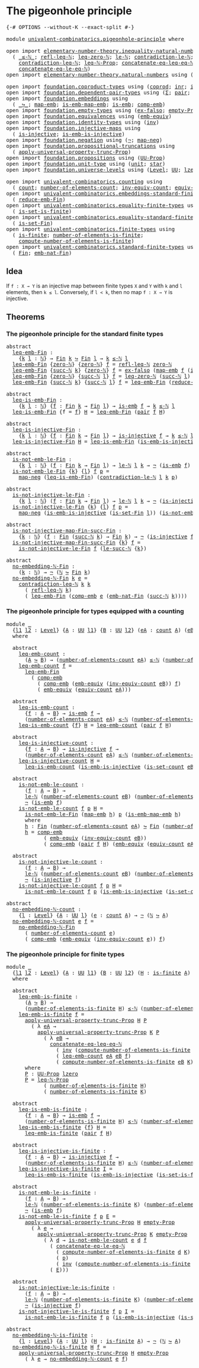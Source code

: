 # The pigeonhole principle

<pre class="Agda"><a id="37" class="Symbol">{-#</a> <a id="41" class="Keyword">OPTIONS</a> <a id="49" class="Pragma">--without-K</a> <a id="61" class="Pragma">--exact-split</a> <a id="75" class="Symbol">#-}</a>

<a id="80" class="Keyword">module</a> <a id="87" href="univalent-combinatorics.pigeonhole-principle.html" class="Module">univalent-combinatorics.pigeonhole-principle</a> <a id="132" class="Keyword">where</a>

<a id="139" class="Keyword">open</a> <a id="144" class="Keyword">import</a> <a id="151" href="elementary-number-theory.inequality-natural-numbers.html" class="Module">elementary-number-theory.inequality-natural-numbers</a> <a id="203" class="Keyword">using</a>
  <a id="211" class="Symbol">(</a> <a id="213" href="elementary-number-theory.inequality-natural-numbers.html#1527" class="Function Operator">_≤-ℕ_</a><a id="218" class="Symbol">;</a> <a id="220" href="elementary-number-theory.inequality-natural-numbers.html#3107" class="Function">refl-leq-ℕ</a><a id="230" class="Symbol">;</a> <a id="232" href="elementary-number-theory.inequality-natural-numbers.html#1747" class="Function">leq-zero-ℕ</a><a id="242" class="Symbol">;</a> <a id="244" href="elementary-number-theory.inequality-natural-numbers.html#9483" class="Function">le-ℕ</a><a id="248" class="Symbol">;</a> <a id="250" href="elementary-number-theory.inequality-natural-numbers.html#11357" class="Function">contradiction-le-ℕ</a><a id="268" class="Symbol">;</a> <a id="270" href="elementary-number-theory.inequality-natural-numbers.html#13230" class="Function">le-succ-ℕ</a><a id="279" class="Symbol">;</a>
    <a id="285" href="elementary-number-theory.inequality-natural-numbers.html#11981" class="Function">contradiction-leq-ℕ</a><a id="304" class="Symbol">;</a> <a id="306" href="elementary-number-theory.inequality-natural-numbers.html#16792" class="Function">leq-ℕ-Prop</a><a id="316" class="Symbol">;</a> <a id="318" href="elementary-number-theory.inequality-natural-numbers.html#2110" class="Function">concatenate-eq-leq-eq-ℕ</a><a id="341" class="Symbol">;</a>
    <a id="347" href="elementary-number-theory.inequality-natural-numbers.html#12911" class="Function">concatenate-eq-le-eq-ℕ</a><a id="369" class="Symbol">)</a>
<a id="371" class="Keyword">open</a> <a id="376" class="Keyword">import</a> <a id="383" href="elementary-number-theory.natural-numbers.html" class="Module">elementary-number-theory.natural-numbers</a> <a id="424" class="Keyword">using</a> <a id="430" class="Symbol">(</a><a id="431" href="elementary-number-theory.natural-numbers.html#1444" class="Datatype">ℕ</a><a id="432" class="Symbol">;</a> <a id="434" href="elementary-number-theory.natural-numbers.html#1465" class="InductiveConstructor">zero-ℕ</a><a id="440" class="Symbol">;</a> <a id="442" href="elementary-number-theory.natural-numbers.html#1478" class="InductiveConstructor">succ-ℕ</a><a id="448" class="Symbol">)</a>

<a id="451" class="Keyword">open</a> <a id="456" class="Keyword">import</a> <a id="463" href="foundation.coproduct-types.html" class="Module">foundation.coproduct-types</a> <a id="490" class="Keyword">using</a> <a id="496" class="Symbol">(</a><a id="497" href="foundation.coproduct-types.html#1168" class="Datatype">coprod</a><a id="503" class="Symbol">;</a> <a id="505" href="foundation.coproduct-types.html#1262" class="InductiveConstructor">inr</a><a id="508" class="Symbol">;</a> <a id="510" href="foundation.coproduct-types.html#1239" class="InductiveConstructor">inl</a><a id="513" class="Symbol">)</a>
<a id="515" class="Keyword">open</a> <a id="520" class="Keyword">import</a> <a id="527" href="foundation.dependent-pair-types.html" class="Module">foundation.dependent-pair-types</a> <a id="559" class="Keyword">using</a> <a id="565" class="Symbol">(</a><a id="566" href="foundation-core.dependent-pair-types.html#502" class="Record">Σ</a><a id="567" class="Symbol">;</a> <a id="569" href="foundation-core.dependent-pair-types.html#575" class="InductiveConstructor">pair</a><a id="573" class="Symbol">;</a> <a id="575" href="foundation-core.dependent-pair-types.html#592" class="Field">pr1</a><a id="578" class="Symbol">;</a> <a id="580" href="foundation-core.dependent-pair-types.html#604" class="Field">pr2</a><a id="583" class="Symbol">)</a>
<a id="585" class="Keyword">open</a> <a id="590" class="Keyword">import</a> <a id="597" href="foundation.embeddings.html" class="Module">foundation.embeddings</a> <a id="619" class="Keyword">using</a>
  <a id="627" class="Symbol">(</a> <a id="629" href="foundation-core.embeddings.html#1062" class="Function Operator">_↪_</a><a id="632" class="Symbol">;</a> <a id="634" href="foundation-core.embeddings.html#1205" class="Function">map-emb</a><a id="641" class="Symbol">;</a> <a id="643" href="foundation-core.embeddings.html#1252" class="Function">is-emb-map-emb</a><a id="657" class="Symbol">;</a> <a id="659" href="foundation-core.embeddings.html#980" class="Function">is-emb</a><a id="665" class="Symbol">;</a> <a id="667" href="foundation.embeddings.html#2740" class="Function">comp-emb</a><a id="675" class="Symbol">)</a>
<a id="677" class="Keyword">open</a> <a id="682" class="Keyword">import</a> <a id="689" href="foundation.empty-types.html" class="Module">foundation.empty-types</a> <a id="712" class="Keyword">using</a> <a id="718" class="Symbol">(</a><a id="719" href="foundation-core.empty-types.html#1150" class="Function">ex-falso</a><a id="727" class="Symbol">;</a> <a id="729" href="foundation-core.empty-types.html#2417" class="Function">empty-Prop</a><a id="739" class="Symbol">)</a>
<a id="741" class="Keyword">open</a> <a id="746" class="Keyword">import</a> <a id="753" href="foundation.equivalences.html" class="Module">foundation.equivalences</a> <a id="777" class="Keyword">using</a> <a id="783" class="Symbol">(</a><a id="784" href="foundation.equivalences.html#2827" class="Function">emb-equiv</a><a id="793" class="Symbol">)</a>
<a id="795" class="Keyword">open</a> <a id="800" class="Keyword">import</a> <a id="807" href="foundation.identity-types.html" class="Module">foundation.identity-types</a> <a id="833" class="Keyword">using</a> <a id="839" class="Symbol">(</a><a id="840" href="foundation-core.identity-types.html#1552" class="Function">inv</a><a id="843" class="Symbol">)</a>
<a id="845" class="Keyword">open</a> <a id="850" class="Keyword">import</a> <a id="857" href="foundation.injective-maps.html" class="Module">foundation.injective-maps</a> <a id="883" class="Keyword">using</a>
  <a id="891" class="Symbol">(</a> <a id="893" href="foundation.injective-maps.html#1295" class="Function">is-injective</a><a id="905" class="Symbol">;</a> <a id="907" href="foundation.injective-maps.html#4595" class="Function">is-emb-is-injective</a><a id="926" class="Symbol">)</a>
<a id="928" class="Keyword">open</a> <a id="933" class="Keyword">import</a> <a id="940" href="foundation.negation.html" class="Module">foundation.negation</a> <a id="960" class="Keyword">using</a> <a id="966" class="Symbol">(</a><a id="967" href="foundation-core.negation.html#452" class="Function">¬</a><a id="968" class="Symbol">;</a> <a id="970" href="foundation-core.negation.html#499" class="Function">map-neg</a><a id="977" class="Symbol">)</a>
<a id="979" class="Keyword">open</a> <a id="984" class="Keyword">import</a> <a id="991" href="foundation.propositional-truncations.html" class="Module">foundation.propositional-truncations</a> <a id="1028" class="Keyword">using</a>
  <a id="1036" class="Symbol">(</a> <a id="1038" href="foundation.propositional-truncations.html#5148" class="Function">apply-universal-property-trunc-Prop</a><a id="1073" class="Symbol">)</a>
<a id="1075" class="Keyword">open</a> <a id="1080" class="Keyword">import</a> <a id="1087" href="foundation.propositions.html" class="Module">foundation.propositions</a> <a id="1111" class="Keyword">using</a> <a id="1117" class="Symbol">(</a><a id="1118" href="foundation-core.propositions.html#1322" class="Function">UU-Prop</a><a id="1125" class="Symbol">)</a>
<a id="1127" class="Keyword">open</a> <a id="1132" class="Keyword">import</a> <a id="1139" href="foundation.unit-type.html" class="Module">foundation.unit-type</a> <a id="1160" class="Keyword">using</a> <a id="1166" class="Symbol">(</a><a id="1167" href="foundation.unit-type.html#975" class="Datatype">unit</a><a id="1171" class="Symbol">;</a> <a id="1173" href="foundation.unit-type.html#999" class="InductiveConstructor">star</a><a id="1177" class="Symbol">)</a>
<a id="1179" class="Keyword">open</a> <a id="1184" class="Keyword">import</a> <a id="1191" href="foundation.universe-levels.html" class="Module">foundation.universe-levels</a> <a id="1218" class="Keyword">using</a> <a id="1224" class="Symbol">(</a><a id="1225" href="Agda.Primitive.html#597" class="Postulate">Level</a><a id="1230" class="Symbol">;</a> <a id="1232" href="foundation-core.universe-levels.html#222" class="Primitive">UU</a><a id="1234" class="Symbol">;</a> <a id="1236" href="Agda.Primitive.html#764" class="Primitive">lzero</a><a id="1241" class="Symbol">)</a>

<a id="1244" class="Keyword">open</a> <a id="1249" class="Keyword">import</a> <a id="1256" href="univalent-combinatorics.counting.html" class="Module">univalent-combinatorics.counting</a> <a id="1289" class="Keyword">using</a>
  <a id="1297" class="Symbol">(</a> <a id="1299" href="univalent-combinatorics.counting.html#1746" class="Function">count</a><a id="1304" class="Symbol">;</a> <a id="1306" href="univalent-combinatorics.counting.html#1874" class="Function">number-of-elements-count</a><a id="1330" class="Symbol">;</a> <a id="1332" href="univalent-combinatorics.counting.html#2225" class="Function">inv-equiv-count</a><a id="1347" class="Symbol">;</a> <a id="1349" href="univalent-combinatorics.counting.html#1943" class="Function">equiv-count</a><a id="1360" class="Symbol">;</a> <a id="1362" href="univalent-combinatorics.counting.html#2323" class="Function">is-set-count</a><a id="1374" class="Symbol">)</a>
<a id="1376" class="Keyword">open</a> <a id="1381" class="Keyword">import</a> <a id="1388" href="univalent-combinatorics.embeddings-standard-finite-types.html" class="Module">univalent-combinatorics.embeddings-standard-finite-types</a> <a id="1445" class="Keyword">using</a>
  <a id="1453" class="Symbol">(</a> <a id="1455" href="univalent-combinatorics.embeddings-standard-finite-types.html#4638" class="Function">reduce-emb-Fin</a><a id="1469" class="Symbol">)</a>
<a id="1471" class="Keyword">open</a> <a id="1476" class="Keyword">import</a> <a id="1483" href="univalent-combinatorics.equality-finite-types.html" class="Module">univalent-combinatorics.equality-finite-types</a> <a id="1529" class="Keyword">using</a>
  <a id="1537" class="Symbol">(</a> <a id="1539" href="univalent-combinatorics.equality-finite-types.html#1601" class="Function">is-set-is-finite</a><a id="1555" class="Symbol">)</a>
<a id="1557" class="Keyword">open</a> <a id="1562" class="Keyword">import</a> <a id="1569" href="univalent-combinatorics.equality-standard-finite-types.html" class="Module">univalent-combinatorics.equality-standard-finite-types</a> <a id="1624" class="Keyword">using</a>
  <a id="1632" class="Symbol">(</a> <a id="1634" href="univalent-combinatorics.equality-standard-finite-types.html#3523" class="Function">is-set-Fin</a><a id="1644" class="Symbol">)</a>
<a id="1646" class="Keyword">open</a> <a id="1651" class="Keyword">import</a> <a id="1658" href="univalent-combinatorics.finite-types.html" class="Module">univalent-combinatorics.finite-types</a> <a id="1695" class="Keyword">using</a>
  <a id="1703" class="Symbol">(</a> <a id="1705" href="univalent-combinatorics.finite-types.html#3732" class="Function">is-finite</a><a id="1714" class="Symbol">;</a> <a id="1716" href="univalent-combinatorics.finite-types.html#12196" class="Function">number-of-elements-is-finite</a><a id="1744" class="Symbol">;</a>
    <a id="1750" href="univalent-combinatorics.finite-types.html#12596" class="Function">compute-number-of-elements-is-finite</a><a id="1786" class="Symbol">)</a>
<a id="1788" class="Keyword">open</a> <a id="1793" class="Keyword">import</a> <a id="1800" href="univalent-combinatorics.standard-finite-types.html" class="Module">univalent-combinatorics.standard-finite-types</a> <a id="1846" class="Keyword">using</a>
  <a id="1854" class="Symbol">(</a> <a id="1856" href="univalent-combinatorics.standard-finite-types.html#1975" class="Function">Fin</a><a id="1859" class="Symbol">;</a> <a id="1861" href="univalent-combinatorics.standard-finite-types.html#6743" class="Function">emb-nat-Fin</a><a id="1872" class="Symbol">)</a>
</pre>
## Idea

If `f : X → Y` is an injective map between finite types `X` and `Y` with `k` and `l` elements, then `k ≤ l`. Conversely, if `l < k`, then no map `f : X → Y` is injective.

## Theorems

### The pigeonhole principle for the standard finite types

<pre class="Agda"><a id="2141" class="Keyword">abstract</a>
  <a id="leq-emb-Fin"></a><a id="2152" href="univalent-combinatorics.pigeonhole-principle.html#2152" class="Function">leq-emb-Fin</a> <a id="2164" class="Symbol">:</a>
    <a id="2170" class="Symbol">{</a><a id="2171" href="univalent-combinatorics.pigeonhole-principle.html#2171" class="Bound">k</a> <a id="2173" href="univalent-combinatorics.pigeonhole-principle.html#2173" class="Bound">l</a> <a id="2175" class="Symbol">:</a> <a id="2177" href="elementary-number-theory.natural-numbers.html#1444" class="Datatype">ℕ</a><a id="2178" class="Symbol">}</a> <a id="2180" class="Symbol">→</a> <a id="2182" href="univalent-combinatorics.standard-finite-types.html#1975" class="Function">Fin</a> <a id="2186" href="univalent-combinatorics.pigeonhole-principle.html#2171" class="Bound">k</a> <a id="2188" href="foundation-core.embeddings.html#1062" class="Function Operator">↪</a> <a id="2190" href="univalent-combinatorics.standard-finite-types.html#1975" class="Function">Fin</a> <a id="2194" href="univalent-combinatorics.pigeonhole-principle.html#2173" class="Bound">l</a> <a id="2196" class="Symbol">→</a> <a id="2198" href="univalent-combinatorics.pigeonhole-principle.html#2171" class="Bound">k</a> <a id="2200" href="elementary-number-theory.inequality-natural-numbers.html#1527" class="Function Operator">≤-ℕ</a> <a id="2204" href="univalent-combinatorics.pigeonhole-principle.html#2173" class="Bound">l</a>
  <a id="2208" href="univalent-combinatorics.pigeonhole-principle.html#2152" class="Function">leq-emb-Fin</a> <a id="2220" class="Symbol">{</a><a id="2221" href="elementary-number-theory.natural-numbers.html#1465" class="InductiveConstructor">zero-ℕ</a><a id="2227" class="Symbol">}</a> <a id="2229" class="Symbol">{</a><a id="2230" href="elementary-number-theory.natural-numbers.html#1465" class="InductiveConstructor">zero-ℕ</a><a id="2236" class="Symbol">}</a> <a id="2238" href="univalent-combinatorics.pigeonhole-principle.html#2238" class="Bound">f</a> <a id="2240" class="Symbol">=</a> <a id="2242" href="elementary-number-theory.inequality-natural-numbers.html#3107" class="Function">refl-leq-ℕ</a> <a id="2253" href="elementary-number-theory.natural-numbers.html#1465" class="InductiveConstructor">zero-ℕ</a>
  <a id="2262" href="univalent-combinatorics.pigeonhole-principle.html#2152" class="Function">leq-emb-Fin</a> <a id="2274" class="Symbol">{</a><a id="2275" href="elementary-number-theory.natural-numbers.html#1478" class="InductiveConstructor">succ-ℕ</a> <a id="2282" href="univalent-combinatorics.pigeonhole-principle.html#2282" class="Bound">k</a><a id="2283" class="Symbol">}</a> <a id="2285" class="Symbol">{</a><a id="2286" href="elementary-number-theory.natural-numbers.html#1465" class="InductiveConstructor">zero-ℕ</a><a id="2292" class="Symbol">}</a> <a id="2294" href="univalent-combinatorics.pigeonhole-principle.html#2294" class="Bound">f</a> <a id="2296" class="Symbol">=</a> <a id="2298" href="foundation-core.empty-types.html#1150" class="Function">ex-falso</a> <a id="2307" class="Symbol">(</a><a id="2308" href="foundation-core.embeddings.html#1205" class="Function">map-emb</a> <a id="2316" href="univalent-combinatorics.pigeonhole-principle.html#2294" class="Bound">f</a> <a id="2318" class="Symbol">(</a><a id="2319" href="foundation.coproduct-types.html#1262" class="InductiveConstructor">inr</a> <a id="2323" href="foundation.unit-type.html#999" class="InductiveConstructor">star</a><a id="2327" class="Symbol">))</a>
  <a id="2332" href="univalent-combinatorics.pigeonhole-principle.html#2152" class="Function">leq-emb-Fin</a> <a id="2344" class="Symbol">{</a><a id="2345" href="elementary-number-theory.natural-numbers.html#1465" class="InductiveConstructor">zero-ℕ</a><a id="2351" class="Symbol">}</a> <a id="2353" class="Symbol">{</a><a id="2354" href="elementary-number-theory.natural-numbers.html#1478" class="InductiveConstructor">succ-ℕ</a> <a id="2361" href="univalent-combinatorics.pigeonhole-principle.html#2361" class="Bound">l</a><a id="2362" class="Symbol">}</a> <a id="2364" href="univalent-combinatorics.pigeonhole-principle.html#2364" class="Bound">f</a> <a id="2366" class="Symbol">=</a> <a id="2368" href="elementary-number-theory.inequality-natural-numbers.html#1747" class="Function">leq-zero-ℕ</a> <a id="2379" class="Symbol">(</a><a id="2380" href="elementary-number-theory.natural-numbers.html#1478" class="InductiveConstructor">succ-ℕ</a> <a id="2387" href="univalent-combinatorics.pigeonhole-principle.html#2361" class="Bound">l</a><a id="2388" class="Symbol">)</a>
  <a id="2392" href="univalent-combinatorics.pigeonhole-principle.html#2152" class="Function">leq-emb-Fin</a> <a id="2404" class="Symbol">{</a><a id="2405" href="elementary-number-theory.natural-numbers.html#1478" class="InductiveConstructor">succ-ℕ</a> <a id="2412" href="univalent-combinatorics.pigeonhole-principle.html#2412" class="Bound">k</a><a id="2413" class="Symbol">}</a> <a id="2415" class="Symbol">{</a><a id="2416" href="elementary-number-theory.natural-numbers.html#1478" class="InductiveConstructor">succ-ℕ</a> <a id="2423" href="univalent-combinatorics.pigeonhole-principle.html#2423" class="Bound">l</a><a id="2424" class="Symbol">}</a> <a id="2426" href="univalent-combinatorics.pigeonhole-principle.html#2426" class="Bound">f</a> <a id="2428" class="Symbol">=</a> <a id="2430" href="univalent-combinatorics.pigeonhole-principle.html#2152" class="Function">leq-emb-Fin</a> <a id="2442" class="Symbol">(</a><a id="2443" href="univalent-combinatorics.embeddings-standard-finite-types.html#4638" class="Function">reduce-emb-Fin</a> <a id="2458" href="univalent-combinatorics.pigeonhole-principle.html#2412" class="Bound">k</a> <a id="2460" href="univalent-combinatorics.pigeonhole-principle.html#2423" class="Bound">l</a> <a id="2462" href="univalent-combinatorics.pigeonhole-principle.html#2426" class="Bound">f</a><a id="2463" class="Symbol">)</a>

<a id="2466" class="Keyword">abstract</a>
  <a id="leq-is-emb-Fin"></a><a id="2477" href="univalent-combinatorics.pigeonhole-principle.html#2477" class="Function">leq-is-emb-Fin</a> <a id="2492" class="Symbol">:</a>
    <a id="2498" class="Symbol">{</a><a id="2499" href="univalent-combinatorics.pigeonhole-principle.html#2499" class="Bound">k</a> <a id="2501" href="univalent-combinatorics.pigeonhole-principle.html#2501" class="Bound">l</a> <a id="2503" class="Symbol">:</a> <a id="2505" href="elementary-number-theory.natural-numbers.html#1444" class="Datatype">ℕ</a><a id="2506" class="Symbol">}</a> <a id="2508" class="Symbol">{</a><a id="2509" href="univalent-combinatorics.pigeonhole-principle.html#2509" class="Bound">f</a> <a id="2511" class="Symbol">:</a> <a id="2513" href="univalent-combinatorics.standard-finite-types.html#1975" class="Function">Fin</a> <a id="2517" href="univalent-combinatorics.pigeonhole-principle.html#2499" class="Bound">k</a> <a id="2519" class="Symbol">→</a> <a id="2521" href="univalent-combinatorics.standard-finite-types.html#1975" class="Function">Fin</a> <a id="2525" href="univalent-combinatorics.pigeonhole-principle.html#2501" class="Bound">l</a><a id="2526" class="Symbol">}</a> <a id="2528" class="Symbol">→</a> <a id="2530" href="foundation-core.embeddings.html#980" class="Function">is-emb</a> <a id="2537" href="univalent-combinatorics.pigeonhole-principle.html#2509" class="Bound">f</a> <a id="2539" class="Symbol">→</a> <a id="2541" href="univalent-combinatorics.pigeonhole-principle.html#2499" class="Bound">k</a> <a id="2543" href="elementary-number-theory.inequality-natural-numbers.html#1527" class="Function Operator">≤-ℕ</a> <a id="2547" href="univalent-combinatorics.pigeonhole-principle.html#2501" class="Bound">l</a>
  <a id="2551" href="univalent-combinatorics.pigeonhole-principle.html#2477" class="Function">leq-is-emb-Fin</a> <a id="2566" class="Symbol">{</a><a id="2567" class="Argument">f</a> <a id="2569" class="Symbol">=</a> <a id="2571" href="univalent-combinatorics.pigeonhole-principle.html#2571" class="Bound">f</a><a id="2572" class="Symbol">}</a> <a id="2574" href="univalent-combinatorics.pigeonhole-principle.html#2574" class="Bound">H</a> <a id="2576" class="Symbol">=</a> <a id="2578" href="univalent-combinatorics.pigeonhole-principle.html#2152" class="Function">leq-emb-Fin</a> <a id="2590" class="Symbol">(</a><a id="2591" href="foundation-core.dependent-pair-types.html#575" class="InductiveConstructor">pair</a> <a id="2596" href="univalent-combinatorics.pigeonhole-principle.html#2571" class="Bound">f</a> <a id="2598" href="univalent-combinatorics.pigeonhole-principle.html#2574" class="Bound">H</a><a id="2599" class="Symbol">)</a>

<a id="2602" class="Keyword">abstract</a>
  <a id="leq-is-injective-Fin"></a><a id="2613" href="univalent-combinatorics.pigeonhole-principle.html#2613" class="Function">leq-is-injective-Fin</a> <a id="2634" class="Symbol">:</a>
    <a id="2640" class="Symbol">{</a><a id="2641" href="univalent-combinatorics.pigeonhole-principle.html#2641" class="Bound">k</a> <a id="2643" href="univalent-combinatorics.pigeonhole-principle.html#2643" class="Bound">l</a> <a id="2645" class="Symbol">:</a> <a id="2647" href="elementary-number-theory.natural-numbers.html#1444" class="Datatype">ℕ</a><a id="2648" class="Symbol">}</a> <a id="2650" class="Symbol">{</a><a id="2651" href="univalent-combinatorics.pigeonhole-principle.html#2651" class="Bound">f</a> <a id="2653" class="Symbol">:</a> <a id="2655" href="univalent-combinatorics.standard-finite-types.html#1975" class="Function">Fin</a> <a id="2659" href="univalent-combinatorics.pigeonhole-principle.html#2641" class="Bound">k</a> <a id="2661" class="Symbol">→</a> <a id="2663" href="univalent-combinatorics.standard-finite-types.html#1975" class="Function">Fin</a> <a id="2667" href="univalent-combinatorics.pigeonhole-principle.html#2643" class="Bound">l</a><a id="2668" class="Symbol">}</a> <a id="2670" class="Symbol">→</a> <a id="2672" href="foundation.injective-maps.html#1295" class="Function">is-injective</a> <a id="2685" href="univalent-combinatorics.pigeonhole-principle.html#2651" class="Bound">f</a> <a id="2687" class="Symbol">→</a> <a id="2689" href="univalent-combinatorics.pigeonhole-principle.html#2641" class="Bound">k</a> <a id="2691" href="elementary-number-theory.inequality-natural-numbers.html#1527" class="Function Operator">≤-ℕ</a> <a id="2695" href="univalent-combinatorics.pigeonhole-principle.html#2643" class="Bound">l</a>
  <a id="2699" href="univalent-combinatorics.pigeonhole-principle.html#2613" class="Function">leq-is-injective-Fin</a> <a id="2720" href="univalent-combinatorics.pigeonhole-principle.html#2720" class="Bound">H</a> <a id="2722" class="Symbol">=</a> <a id="2724" href="univalent-combinatorics.pigeonhole-principle.html#2477" class="Function">leq-is-emb-Fin</a> <a id="2739" class="Symbol">(</a><a id="2740" href="foundation.injective-maps.html#4595" class="Function">is-emb-is-injective</a> <a id="2760" class="Symbol">(</a><a id="2761" href="univalent-combinatorics.equality-standard-finite-types.html#3523" class="Function">is-set-Fin</a> <a id="2772" class="Symbol">_)</a> <a id="2775" href="univalent-combinatorics.pigeonhole-principle.html#2720" class="Bound">H</a><a id="2776" class="Symbol">)</a>

<a id="2779" class="Keyword">abstract</a>
  <a id="is-not-emb-le-Fin"></a><a id="2790" href="univalent-combinatorics.pigeonhole-principle.html#2790" class="Function">is-not-emb-le-Fin</a> <a id="2808" class="Symbol">:</a>
    <a id="2814" class="Symbol">{</a><a id="2815" href="univalent-combinatorics.pigeonhole-principle.html#2815" class="Bound">k</a> <a id="2817" href="univalent-combinatorics.pigeonhole-principle.html#2817" class="Bound">l</a> <a id="2819" class="Symbol">:</a> <a id="2821" href="elementary-number-theory.natural-numbers.html#1444" class="Datatype">ℕ</a><a id="2822" class="Symbol">}</a> <a id="2824" class="Symbol">(</a><a id="2825" href="univalent-combinatorics.pigeonhole-principle.html#2825" class="Bound">f</a> <a id="2827" class="Symbol">:</a> <a id="2829" href="univalent-combinatorics.standard-finite-types.html#1975" class="Function">Fin</a> <a id="2833" href="univalent-combinatorics.pigeonhole-principle.html#2815" class="Bound">k</a> <a id="2835" class="Symbol">→</a> <a id="2837" href="univalent-combinatorics.standard-finite-types.html#1975" class="Function">Fin</a> <a id="2841" href="univalent-combinatorics.pigeonhole-principle.html#2817" class="Bound">l</a><a id="2842" class="Symbol">)</a> <a id="2844" class="Symbol">→</a> <a id="2846" href="elementary-number-theory.inequality-natural-numbers.html#9483" class="Function">le-ℕ</a> <a id="2851" href="univalent-combinatorics.pigeonhole-principle.html#2817" class="Bound">l</a> <a id="2853" href="univalent-combinatorics.pigeonhole-principle.html#2815" class="Bound">k</a> <a id="2855" class="Symbol">→</a> <a id="2857" href="foundation-core.negation.html#452" class="Function">¬</a> <a id="2859" class="Symbol">(</a><a id="2860" href="foundation-core.embeddings.html#980" class="Function">is-emb</a> <a id="2867" href="univalent-combinatorics.pigeonhole-principle.html#2825" class="Bound">f</a><a id="2868" class="Symbol">)</a>
  <a id="2872" href="univalent-combinatorics.pigeonhole-principle.html#2790" class="Function">is-not-emb-le-Fin</a> <a id="2890" class="Symbol">{</a><a id="2891" href="univalent-combinatorics.pigeonhole-principle.html#2891" class="Bound">k</a><a id="2892" class="Symbol">}</a> <a id="2894" class="Symbol">{</a><a id="2895" href="univalent-combinatorics.pigeonhole-principle.html#2895" class="Bound">l</a><a id="2896" class="Symbol">}</a> <a id="2898" href="univalent-combinatorics.pigeonhole-principle.html#2898" class="Bound">f</a> <a id="2900" href="univalent-combinatorics.pigeonhole-principle.html#2900" class="Bound">p</a> <a id="2902" class="Symbol">=</a>
    <a id="2908" href="foundation-core.negation.html#499" class="Function">map-neg</a> <a id="2916" class="Symbol">(</a><a id="2917" href="univalent-combinatorics.pigeonhole-principle.html#2477" class="Function">leq-is-emb-Fin</a><a id="2931" class="Symbol">)</a> <a id="2933" class="Symbol">(</a><a id="2934" href="elementary-number-theory.inequality-natural-numbers.html#11357" class="Function">contradiction-le-ℕ</a> <a id="2953" href="univalent-combinatorics.pigeonhole-principle.html#2895" class="Bound">l</a> <a id="2955" href="univalent-combinatorics.pigeonhole-principle.html#2891" class="Bound">k</a> <a id="2957" href="univalent-combinatorics.pigeonhole-principle.html#2900" class="Bound">p</a><a id="2958" class="Symbol">)</a>

<a id="2961" class="Keyword">abstract</a>
  <a id="is-not-injective-le-Fin"></a><a id="2972" href="univalent-combinatorics.pigeonhole-principle.html#2972" class="Function">is-not-injective-le-Fin</a> <a id="2996" class="Symbol">:</a>
    <a id="3002" class="Symbol">{</a><a id="3003" href="univalent-combinatorics.pigeonhole-principle.html#3003" class="Bound">k</a> <a id="3005" href="univalent-combinatorics.pigeonhole-principle.html#3005" class="Bound">l</a> <a id="3007" class="Symbol">:</a> <a id="3009" href="elementary-number-theory.natural-numbers.html#1444" class="Datatype">ℕ</a><a id="3010" class="Symbol">}</a> <a id="3012" class="Symbol">(</a><a id="3013" href="univalent-combinatorics.pigeonhole-principle.html#3013" class="Bound">f</a> <a id="3015" class="Symbol">:</a> <a id="3017" href="univalent-combinatorics.standard-finite-types.html#1975" class="Function">Fin</a> <a id="3021" href="univalent-combinatorics.pigeonhole-principle.html#3003" class="Bound">k</a> <a id="3023" class="Symbol">→</a> <a id="3025" href="univalent-combinatorics.standard-finite-types.html#1975" class="Function">Fin</a> <a id="3029" href="univalent-combinatorics.pigeonhole-principle.html#3005" class="Bound">l</a><a id="3030" class="Symbol">)</a> <a id="3032" class="Symbol">→</a> <a id="3034" href="elementary-number-theory.inequality-natural-numbers.html#9483" class="Function">le-ℕ</a> <a id="3039" href="univalent-combinatorics.pigeonhole-principle.html#3005" class="Bound">l</a> <a id="3041" href="univalent-combinatorics.pigeonhole-principle.html#3003" class="Bound">k</a> <a id="3043" class="Symbol">→</a> <a id="3045" href="foundation-core.negation.html#452" class="Function">¬</a> <a id="3047" class="Symbol">(</a><a id="3048" href="foundation.injective-maps.html#1295" class="Function">is-injective</a> <a id="3061" href="univalent-combinatorics.pigeonhole-principle.html#3013" class="Bound">f</a><a id="3062" class="Symbol">)</a>
  <a id="3066" href="univalent-combinatorics.pigeonhole-principle.html#2972" class="Function">is-not-injective-le-Fin</a> <a id="3090" class="Symbol">{</a><a id="3091" href="univalent-combinatorics.pigeonhole-principle.html#3091" class="Bound">k</a><a id="3092" class="Symbol">}</a> <a id="3094" class="Symbol">{</a><a id="3095" href="univalent-combinatorics.pigeonhole-principle.html#3095" class="Bound">l</a><a id="3096" class="Symbol">}</a> <a id="3098" href="univalent-combinatorics.pigeonhole-principle.html#3098" class="Bound">f</a> <a id="3100" href="univalent-combinatorics.pigeonhole-principle.html#3100" class="Bound">p</a> <a id="3102" class="Symbol">=</a>
    <a id="3108" href="foundation-core.negation.html#499" class="Function">map-neg</a> <a id="3116" class="Symbol">(</a><a id="3117" href="foundation.injective-maps.html#4595" class="Function">is-emb-is-injective</a> <a id="3137" class="Symbol">(</a><a id="3138" href="univalent-combinatorics.equality-standard-finite-types.html#3523" class="Function">is-set-Fin</a> <a id="3149" href="univalent-combinatorics.pigeonhole-principle.html#3095" class="Bound">l</a><a id="3150" class="Symbol">))</a> <a id="3153" class="Symbol">(</a><a id="3154" href="univalent-combinatorics.pigeonhole-principle.html#2790" class="Function">is-not-emb-le-Fin</a> <a id="3172" href="univalent-combinatorics.pigeonhole-principle.html#3098" class="Bound">f</a> <a id="3174" href="univalent-combinatorics.pigeonhole-principle.html#3100" class="Bound">p</a><a id="3175" class="Symbol">)</a>

<a id="3178" class="Keyword">abstract</a>
  <a id="is-not-injective-map-Fin-succ-Fin"></a><a id="3189" href="univalent-combinatorics.pigeonhole-principle.html#3189" class="Function">is-not-injective-map-Fin-succ-Fin</a> <a id="3223" class="Symbol">:</a>
    <a id="3229" class="Symbol">{</a><a id="3230" href="univalent-combinatorics.pigeonhole-principle.html#3230" class="Bound">k</a> <a id="3232" class="Symbol">:</a> <a id="3234" href="elementary-number-theory.natural-numbers.html#1444" class="Datatype">ℕ</a><a id="3235" class="Symbol">}</a> <a id="3237" class="Symbol">(</a><a id="3238" href="univalent-combinatorics.pigeonhole-principle.html#3238" class="Bound">f</a> <a id="3240" class="Symbol">:</a> <a id="3242" href="univalent-combinatorics.standard-finite-types.html#1975" class="Function">Fin</a> <a id="3246" class="Symbol">(</a><a id="3247" href="elementary-number-theory.natural-numbers.html#1478" class="InductiveConstructor">succ-ℕ</a> <a id="3254" href="univalent-combinatorics.pigeonhole-principle.html#3230" class="Bound">k</a><a id="3255" class="Symbol">)</a> <a id="3257" class="Symbol">→</a> <a id="3259" href="univalent-combinatorics.standard-finite-types.html#1975" class="Function">Fin</a> <a id="3263" href="univalent-combinatorics.pigeonhole-principle.html#3230" class="Bound">k</a><a id="3264" class="Symbol">)</a> <a id="3266" class="Symbol">→</a> <a id="3268" href="foundation-core.negation.html#452" class="Function">¬</a> <a id="3270" class="Symbol">(</a><a id="3271" href="foundation.injective-maps.html#1295" class="Function">is-injective</a> <a id="3284" href="univalent-combinatorics.pigeonhole-principle.html#3238" class="Bound">f</a><a id="3285" class="Symbol">)</a>
  <a id="3289" href="univalent-combinatorics.pigeonhole-principle.html#3189" class="Function">is-not-injective-map-Fin-succ-Fin</a> <a id="3323" class="Symbol">{</a><a id="3324" href="univalent-combinatorics.pigeonhole-principle.html#3324" class="Bound">k</a><a id="3325" class="Symbol">}</a> <a id="3327" href="univalent-combinatorics.pigeonhole-principle.html#3327" class="Bound">f</a> <a id="3329" class="Symbol">=</a>
    <a id="3335" href="univalent-combinatorics.pigeonhole-principle.html#2972" class="Function">is-not-injective-le-Fin</a> <a id="3359" href="univalent-combinatorics.pigeonhole-principle.html#3327" class="Bound">f</a> <a id="3361" class="Symbol">(</a><a id="3362" href="elementary-number-theory.inequality-natural-numbers.html#13230" class="Function">le-succ-ℕ</a> <a id="3372" class="Symbol">{</a><a id="3373" href="univalent-combinatorics.pigeonhole-principle.html#3324" class="Bound">k</a><a id="3374" class="Symbol">})</a>

<a id="3378" class="Keyword">abstract</a>
  <a id="no-embedding-ℕ-Fin"></a><a id="3389" href="univalent-combinatorics.pigeonhole-principle.html#3389" class="Function">no-embedding-ℕ-Fin</a> <a id="3408" class="Symbol">:</a>
    <a id="3414" class="Symbol">(</a><a id="3415" href="univalent-combinatorics.pigeonhole-principle.html#3415" class="Bound">k</a> <a id="3417" class="Symbol">:</a> <a id="3419" href="elementary-number-theory.natural-numbers.html#1444" class="Datatype">ℕ</a><a id="3420" class="Symbol">)</a> <a id="3422" class="Symbol">→</a> <a id="3424" href="foundation-core.negation.html#452" class="Function">¬</a> <a id="3426" class="Symbol">(</a><a id="3427" href="elementary-number-theory.natural-numbers.html#1444" class="Datatype">ℕ</a> <a id="3429" href="foundation-core.embeddings.html#1062" class="Function Operator">↪</a> <a id="3431" href="univalent-combinatorics.standard-finite-types.html#1975" class="Function">Fin</a> <a id="3435" href="univalent-combinatorics.pigeonhole-principle.html#3415" class="Bound">k</a><a id="3436" class="Symbol">)</a>
  <a id="3440" href="univalent-combinatorics.pigeonhole-principle.html#3389" class="Function">no-embedding-ℕ-Fin</a> <a id="3459" href="univalent-combinatorics.pigeonhole-principle.html#3459" class="Bound">k</a> <a id="3461" href="univalent-combinatorics.pigeonhole-principle.html#3461" class="Bound">e</a> <a id="3463" class="Symbol">=</a>
    <a id="3469" href="elementary-number-theory.inequality-natural-numbers.html#11981" class="Function">contradiction-leq-ℕ</a> <a id="3489" href="univalent-combinatorics.pigeonhole-principle.html#3459" class="Bound">k</a> <a id="3491" href="univalent-combinatorics.pigeonhole-principle.html#3459" class="Bound">k</a>
      <a id="3499" class="Symbol">(</a> <a id="3501" href="elementary-number-theory.inequality-natural-numbers.html#3107" class="Function">refl-leq-ℕ</a> <a id="3512" href="univalent-combinatorics.pigeonhole-principle.html#3459" class="Bound">k</a><a id="3513" class="Symbol">)</a>
      <a id="3521" class="Symbol">(</a> <a id="3523" href="univalent-combinatorics.pigeonhole-principle.html#2152" class="Function">leq-emb-Fin</a> <a id="3535" class="Symbol">(</a><a id="3536" href="foundation.embeddings.html#2740" class="Function">comp-emb</a> <a id="3545" href="univalent-combinatorics.pigeonhole-principle.html#3461" class="Bound">e</a> <a id="3547" class="Symbol">(</a><a id="3548" href="univalent-combinatorics.standard-finite-types.html#6743" class="Function">emb-nat-Fin</a> <a id="3560" class="Symbol">(</a><a id="3561" href="elementary-number-theory.natural-numbers.html#1478" class="InductiveConstructor">succ-ℕ</a> <a id="3568" href="univalent-combinatorics.pigeonhole-principle.html#3459" class="Bound">k</a><a id="3569" class="Symbol">))))</a>
</pre>
### The pigeonhole principle for types equipped with a counting

<pre class="Agda"><a id="3652" class="Keyword">module</a> <a id="3659" href="univalent-combinatorics.pigeonhole-principle.html#3659" class="Module">_</a>
  <a id="3663" class="Symbol">{</a><a id="3664" href="univalent-combinatorics.pigeonhole-principle.html#3664" class="Bound">l1</a> <a id="3667" href="univalent-combinatorics.pigeonhole-principle.html#3667" class="Bound">l2</a> <a id="3670" class="Symbol">:</a> <a id="3672" href="Agda.Primitive.html#597" class="Postulate">Level</a><a id="3677" class="Symbol">}</a> <a id="3679" class="Symbol">{</a><a id="3680" href="univalent-combinatorics.pigeonhole-principle.html#3680" class="Bound">A</a> <a id="3682" class="Symbol">:</a> <a id="3684" href="foundation-core.universe-levels.html#222" class="Primitive">UU</a> <a id="3687" href="univalent-combinatorics.pigeonhole-principle.html#3664" class="Bound">l1</a><a id="3689" class="Symbol">}</a> <a id="3691" class="Symbol">{</a><a id="3692" href="univalent-combinatorics.pigeonhole-principle.html#3692" class="Bound">B</a> <a id="3694" class="Symbol">:</a> <a id="3696" href="foundation-core.universe-levels.html#222" class="Primitive">UU</a> <a id="3699" href="univalent-combinatorics.pigeonhole-principle.html#3667" class="Bound">l2</a><a id="3701" class="Symbol">}</a> <a id="3703" class="Symbol">(</a><a id="3704" href="univalent-combinatorics.pigeonhole-principle.html#3704" class="Bound">eA</a> <a id="3707" class="Symbol">:</a> <a id="3709" href="univalent-combinatorics.counting.html#1746" class="Function">count</a> <a id="3715" href="univalent-combinatorics.pigeonhole-principle.html#3680" class="Bound">A</a><a id="3716" class="Symbol">)</a> <a id="3718" class="Symbol">(</a><a id="3719" href="univalent-combinatorics.pigeonhole-principle.html#3719" class="Bound">eB</a> <a id="3722" class="Symbol">:</a> <a id="3724" href="univalent-combinatorics.counting.html#1746" class="Function">count</a> <a id="3730" href="univalent-combinatorics.pigeonhole-principle.html#3692" class="Bound">B</a><a id="3731" class="Symbol">)</a>
  <a id="3735" class="Keyword">where</a>

  <a id="3744" class="Keyword">abstract</a>
    <a id="3757" href="univalent-combinatorics.pigeonhole-principle.html#3757" class="Function">leq-emb-count</a> <a id="3771" class="Symbol">:</a>
      <a id="3779" class="Symbol">(</a><a id="3780" href="univalent-combinatorics.pigeonhole-principle.html#3680" class="Bound">A</a> <a id="3782" href="foundation-core.embeddings.html#1062" class="Function Operator">↪</a> <a id="3784" href="univalent-combinatorics.pigeonhole-principle.html#3692" class="Bound">B</a><a id="3785" class="Symbol">)</a> <a id="3787" class="Symbol">→</a> <a id="3789" class="Symbol">(</a><a id="3790" href="univalent-combinatorics.counting.html#1874" class="Function">number-of-elements-count</a> <a id="3815" href="univalent-combinatorics.pigeonhole-principle.html#3704" class="Bound">eA</a><a id="3817" class="Symbol">)</a> <a id="3819" href="elementary-number-theory.inequality-natural-numbers.html#1527" class="Function Operator">≤-ℕ</a> <a id="3823" class="Symbol">(</a><a id="3824" href="univalent-combinatorics.counting.html#1874" class="Function">number-of-elements-count</a> <a id="3849" href="univalent-combinatorics.pigeonhole-principle.html#3719" class="Bound">eB</a><a id="3851" class="Symbol">)</a>
    <a id="3857" href="univalent-combinatorics.pigeonhole-principle.html#3757" class="Function">leq-emb-count</a> <a id="3871" href="univalent-combinatorics.pigeonhole-principle.html#3871" class="Bound">f</a> <a id="3873" class="Symbol">=</a>
      <a id="3881" href="univalent-combinatorics.pigeonhole-principle.html#2152" class="Function">leq-emb-Fin</a>
        <a id="3901" class="Symbol">(</a> <a id="3903" href="foundation.embeddings.html#2740" class="Function">comp-emb</a>
          <a id="3922" class="Symbol">(</a> <a id="3924" href="foundation.embeddings.html#2740" class="Function">comp-emb</a> <a id="3933" class="Symbol">(</a><a id="3934" href="foundation.equivalences.html#2827" class="Function">emb-equiv</a> <a id="3944" class="Symbol">(</a><a id="3945" href="univalent-combinatorics.counting.html#2225" class="Function">inv-equiv-count</a> <a id="3961" href="univalent-combinatorics.pigeonhole-principle.html#3719" class="Bound">eB</a><a id="3963" class="Symbol">))</a> <a id="3966" href="univalent-combinatorics.pigeonhole-principle.html#3871" class="Bound">f</a><a id="3967" class="Symbol">)</a>
          <a id="3979" class="Symbol">(</a> <a id="3981" href="foundation.equivalences.html#2827" class="Function">emb-equiv</a> <a id="3991" class="Symbol">(</a><a id="3992" href="univalent-combinatorics.counting.html#1943" class="Function">equiv-count</a> <a id="4004" href="univalent-combinatorics.pigeonhole-principle.html#3704" class="Bound">eA</a><a id="4006" class="Symbol">)))</a>

  <a id="4013" class="Keyword">abstract</a>
    <a id="4026" href="univalent-combinatorics.pigeonhole-principle.html#4026" class="Function">leq-is-emb-count</a> <a id="4043" class="Symbol">:</a>
      <a id="4051" class="Symbol">{</a><a id="4052" href="univalent-combinatorics.pigeonhole-principle.html#4052" class="Bound">f</a> <a id="4054" class="Symbol">:</a> <a id="4056" href="univalent-combinatorics.pigeonhole-principle.html#3680" class="Bound">A</a> <a id="4058" class="Symbol">→</a> <a id="4060" href="univalent-combinatorics.pigeonhole-principle.html#3692" class="Bound">B</a><a id="4061" class="Symbol">}</a> <a id="4063" class="Symbol">→</a> <a id="4065" href="foundation-core.embeddings.html#980" class="Function">is-emb</a> <a id="4072" href="univalent-combinatorics.pigeonhole-principle.html#4052" class="Bound">f</a> <a id="4074" class="Symbol">→</a> 
      <a id="4083" class="Symbol">(</a><a id="4084" href="univalent-combinatorics.counting.html#1874" class="Function">number-of-elements-count</a> <a id="4109" href="univalent-combinatorics.pigeonhole-principle.html#3704" class="Bound">eA</a><a id="4111" class="Symbol">)</a> <a id="4113" href="elementary-number-theory.inequality-natural-numbers.html#1527" class="Function Operator">≤-ℕ</a> <a id="4117" class="Symbol">(</a><a id="4118" href="univalent-combinatorics.counting.html#1874" class="Function">number-of-elements-count</a> <a id="4143" href="univalent-combinatorics.pigeonhole-principle.html#3719" class="Bound">eB</a><a id="4145" class="Symbol">)</a>
    <a id="4151" href="univalent-combinatorics.pigeonhole-principle.html#4026" class="Function">leq-is-emb-count</a> <a id="4168" class="Symbol">{</a><a id="4169" href="univalent-combinatorics.pigeonhole-principle.html#4169" class="Bound">f</a><a id="4170" class="Symbol">}</a> <a id="4172" href="univalent-combinatorics.pigeonhole-principle.html#4172" class="Bound">H</a> <a id="4174" class="Symbol">=</a> <a id="4176" href="univalent-combinatorics.pigeonhole-principle.html#3757" class="Function">leq-emb-count</a> <a id="4190" class="Symbol">(</a><a id="4191" href="foundation-core.dependent-pair-types.html#575" class="InductiveConstructor">pair</a> <a id="4196" href="univalent-combinatorics.pigeonhole-principle.html#4169" class="Bound">f</a> <a id="4198" href="univalent-combinatorics.pigeonhole-principle.html#4172" class="Bound">H</a><a id="4199" class="Symbol">)</a>

  <a id="4204" class="Keyword">abstract</a>
    <a id="4217" href="univalent-combinatorics.pigeonhole-principle.html#4217" class="Function">leq-is-injective-count</a> <a id="4240" class="Symbol">:</a>
      <a id="4248" class="Symbol">{</a><a id="4249" href="univalent-combinatorics.pigeonhole-principle.html#4249" class="Bound">f</a> <a id="4251" class="Symbol">:</a> <a id="4253" href="univalent-combinatorics.pigeonhole-principle.html#3680" class="Bound">A</a> <a id="4255" class="Symbol">→</a> <a id="4257" href="univalent-combinatorics.pigeonhole-principle.html#3692" class="Bound">B</a><a id="4258" class="Symbol">}</a> <a id="4260" class="Symbol">→</a> <a id="4262" href="foundation.injective-maps.html#1295" class="Function">is-injective</a> <a id="4275" href="univalent-combinatorics.pigeonhole-principle.html#4249" class="Bound">f</a> <a id="4277" class="Symbol">→</a>
      <a id="4285" class="Symbol">(</a><a id="4286" href="univalent-combinatorics.counting.html#1874" class="Function">number-of-elements-count</a> <a id="4311" href="univalent-combinatorics.pigeonhole-principle.html#3704" class="Bound">eA</a><a id="4313" class="Symbol">)</a> <a id="4315" href="elementary-number-theory.inequality-natural-numbers.html#1527" class="Function Operator">≤-ℕ</a> <a id="4319" class="Symbol">(</a><a id="4320" href="univalent-combinatorics.counting.html#1874" class="Function">number-of-elements-count</a> <a id="4345" href="univalent-combinatorics.pigeonhole-principle.html#3719" class="Bound">eB</a><a id="4347" class="Symbol">)</a>
    <a id="4353" href="univalent-combinatorics.pigeonhole-principle.html#4217" class="Function">leq-is-injective-count</a> <a id="4376" href="univalent-combinatorics.pigeonhole-principle.html#4376" class="Bound">H</a> <a id="4378" class="Symbol">=</a>
      <a id="4386" href="univalent-combinatorics.pigeonhole-principle.html#4026" class="Function">leq-is-emb-count</a> <a id="4403" class="Symbol">(</a><a id="4404" href="foundation.injective-maps.html#4595" class="Function">is-emb-is-injective</a> <a id="4424" class="Symbol">(</a><a id="4425" href="univalent-combinatorics.counting.html#2323" class="Function">is-set-count</a> <a id="4438" href="univalent-combinatorics.pigeonhole-principle.html#3719" class="Bound">eB</a><a id="4440" class="Symbol">)</a> <a id="4442" href="univalent-combinatorics.pigeonhole-principle.html#4376" class="Bound">H</a><a id="4443" class="Symbol">)</a>

  <a id="4448" class="Keyword">abstract</a>
    <a id="4461" href="univalent-combinatorics.pigeonhole-principle.html#4461" class="Function">is-not-emb-le-count</a> <a id="4481" class="Symbol">:</a>
      <a id="4489" class="Symbol">(</a><a id="4490" href="univalent-combinatorics.pigeonhole-principle.html#4490" class="Bound">f</a> <a id="4492" class="Symbol">:</a> <a id="4494" href="univalent-combinatorics.pigeonhole-principle.html#3680" class="Bound">A</a> <a id="4496" class="Symbol">→</a> <a id="4498" href="univalent-combinatorics.pigeonhole-principle.html#3692" class="Bound">B</a><a id="4499" class="Symbol">)</a> <a id="4501" class="Symbol">→</a>
      <a id="4509" href="elementary-number-theory.inequality-natural-numbers.html#9483" class="Function">le-ℕ</a> <a id="4514" class="Symbol">(</a><a id="4515" href="univalent-combinatorics.counting.html#1874" class="Function">number-of-elements-count</a> <a id="4540" href="univalent-combinatorics.pigeonhole-principle.html#3719" class="Bound">eB</a><a id="4542" class="Symbol">)</a> <a id="4544" class="Symbol">(</a><a id="4545" href="univalent-combinatorics.counting.html#1874" class="Function">number-of-elements-count</a> <a id="4570" href="univalent-combinatorics.pigeonhole-principle.html#3704" class="Bound">eA</a><a id="4572" class="Symbol">)</a> <a id="4574" class="Symbol">→</a>
      <a id="4582" href="foundation-core.negation.html#452" class="Function">¬</a> <a id="4584" class="Symbol">(</a><a id="4585" href="foundation-core.embeddings.html#980" class="Function">is-emb</a> <a id="4592" href="univalent-combinatorics.pigeonhole-principle.html#4490" class="Bound">f</a><a id="4593" class="Symbol">)</a>
    <a id="4599" href="univalent-combinatorics.pigeonhole-principle.html#4461" class="Function">is-not-emb-le-count</a> <a id="4619" href="univalent-combinatorics.pigeonhole-principle.html#4619" class="Bound">f</a> <a id="4621" href="univalent-combinatorics.pigeonhole-principle.html#4621" class="Bound">p</a> <a id="4623" href="univalent-combinatorics.pigeonhole-principle.html#4623" class="Bound">H</a> <a id="4625" class="Symbol">=</a>
      <a id="4633" href="univalent-combinatorics.pigeonhole-principle.html#2790" class="Function">is-not-emb-le-Fin</a> <a id="4651" class="Symbol">(</a><a id="4652" href="foundation-core.embeddings.html#1205" class="Function">map-emb</a> <a id="4660" href="univalent-combinatorics.pigeonhole-principle.html#4702" class="Function">h</a><a id="4661" class="Symbol">)</a> <a id="4663" href="univalent-combinatorics.pigeonhole-principle.html#4621" class="Bound">p</a> <a id="4665" class="Symbol">(</a><a id="4666" href="foundation-core.embeddings.html#1252" class="Function">is-emb-map-emb</a> <a id="4681" href="univalent-combinatorics.pigeonhole-principle.html#4702" class="Function">h</a><a id="4682" class="Symbol">)</a>
      <a id="4690" class="Keyword">where</a>
      <a id="4702" href="univalent-combinatorics.pigeonhole-principle.html#4702" class="Function">h</a> <a id="4704" class="Symbol">:</a> <a id="4706" href="univalent-combinatorics.standard-finite-types.html#1975" class="Function">Fin</a> <a id="4710" class="Symbol">(</a><a id="4711" href="univalent-combinatorics.counting.html#1874" class="Function">number-of-elements-count</a> <a id="4736" href="univalent-combinatorics.pigeonhole-principle.html#3704" class="Bound">eA</a><a id="4738" class="Symbol">)</a> <a id="4740" href="foundation-core.embeddings.html#1062" class="Function Operator">↪</a> <a id="4742" href="univalent-combinatorics.standard-finite-types.html#1975" class="Function">Fin</a> <a id="4746" class="Symbol">(</a><a id="4747" href="univalent-combinatorics.counting.html#1874" class="Function">number-of-elements-count</a> <a id="4772" href="univalent-combinatorics.pigeonhole-principle.html#3719" class="Bound">eB</a><a id="4774" class="Symbol">)</a>
      <a id="4782" href="univalent-combinatorics.pigeonhole-principle.html#4702" class="Function">h</a> <a id="4784" class="Symbol">=</a> <a id="4786" href="foundation.embeddings.html#2740" class="Function">comp-emb</a>
            <a id="4807" class="Symbol">(</a> <a id="4809" href="foundation.equivalences.html#2827" class="Function">emb-equiv</a> <a id="4819" class="Symbol">(</a><a id="4820" href="univalent-combinatorics.counting.html#2225" class="Function">inv-equiv-count</a> <a id="4836" href="univalent-combinatorics.pigeonhole-principle.html#3719" class="Bound">eB</a><a id="4838" class="Symbol">))</a>
            <a id="4853" class="Symbol">(</a> <a id="4855" href="foundation.embeddings.html#2740" class="Function">comp-emb</a> <a id="4864" class="Symbol">(</a><a id="4865" href="foundation-core.dependent-pair-types.html#575" class="InductiveConstructor">pair</a> <a id="4870" href="univalent-combinatorics.pigeonhole-principle.html#4619" class="Bound">f</a> <a id="4872" href="univalent-combinatorics.pigeonhole-principle.html#4623" class="Bound">H</a><a id="4873" class="Symbol">)</a> <a id="4875" class="Symbol">(</a><a id="4876" href="foundation.equivalences.html#2827" class="Function">emb-equiv</a> <a id="4886" class="Symbol">(</a><a id="4887" href="univalent-combinatorics.counting.html#1943" class="Function">equiv-count</a> <a id="4899" href="univalent-combinatorics.pigeonhole-principle.html#3704" class="Bound">eA</a><a id="4901" class="Symbol">)))</a>

  <a id="4908" class="Keyword">abstract</a>
    <a id="4921" href="univalent-combinatorics.pigeonhole-principle.html#4921" class="Function">is-not-injective-le-count</a> <a id="4947" class="Symbol">:</a>
      <a id="4955" class="Symbol">(</a><a id="4956" href="univalent-combinatorics.pigeonhole-principle.html#4956" class="Bound">f</a> <a id="4958" class="Symbol">:</a> <a id="4960" href="univalent-combinatorics.pigeonhole-principle.html#3680" class="Bound">A</a> <a id="4962" class="Symbol">→</a> <a id="4964" href="univalent-combinatorics.pigeonhole-principle.html#3692" class="Bound">B</a><a id="4965" class="Symbol">)</a> <a id="4967" class="Symbol">→</a>
      <a id="4975" href="elementary-number-theory.inequality-natural-numbers.html#9483" class="Function">le-ℕ</a> <a id="4980" class="Symbol">(</a><a id="4981" href="univalent-combinatorics.counting.html#1874" class="Function">number-of-elements-count</a> <a id="5006" href="univalent-combinatorics.pigeonhole-principle.html#3719" class="Bound">eB</a><a id="5008" class="Symbol">)</a> <a id="5010" class="Symbol">(</a><a id="5011" href="univalent-combinatorics.counting.html#1874" class="Function">number-of-elements-count</a> <a id="5036" href="univalent-combinatorics.pigeonhole-principle.html#3704" class="Bound">eA</a><a id="5038" class="Symbol">)</a> <a id="5040" class="Symbol">→</a>
      <a id="5048" href="foundation-core.negation.html#452" class="Function">¬</a> <a id="5050" class="Symbol">(</a><a id="5051" href="foundation.injective-maps.html#1295" class="Function">is-injective</a> <a id="5064" href="univalent-combinatorics.pigeonhole-principle.html#4956" class="Bound">f</a><a id="5065" class="Symbol">)</a>
    <a id="5071" href="univalent-combinatorics.pigeonhole-principle.html#4921" class="Function">is-not-injective-le-count</a> <a id="5097" href="univalent-combinatorics.pigeonhole-principle.html#5097" class="Bound">f</a> <a id="5099" href="univalent-combinatorics.pigeonhole-principle.html#5099" class="Bound">p</a> <a id="5101" href="univalent-combinatorics.pigeonhole-principle.html#5101" class="Bound">H</a> <a id="5103" class="Symbol">=</a>
      <a id="5111" href="univalent-combinatorics.pigeonhole-principle.html#4461" class="Function">is-not-emb-le-count</a> <a id="5131" href="univalent-combinatorics.pigeonhole-principle.html#5097" class="Bound">f</a> <a id="5133" href="univalent-combinatorics.pigeonhole-principle.html#5099" class="Bound">p</a> <a id="5135" class="Symbol">(</a><a id="5136" href="foundation.injective-maps.html#4595" class="Function">is-emb-is-injective</a> <a id="5156" class="Symbol">(</a><a id="5157" href="univalent-combinatorics.counting.html#2323" class="Function">is-set-count</a> <a id="5170" href="univalent-combinatorics.pigeonhole-principle.html#3719" class="Bound">eB</a><a id="5172" class="Symbol">)</a> <a id="5174" href="univalent-combinatorics.pigeonhole-principle.html#5101" class="Bound">H</a><a id="5175" class="Symbol">)</a>

<a id="5178" class="Keyword">abstract</a>
  <a id="no-embedding-ℕ-count"></a><a id="5189" href="univalent-combinatorics.pigeonhole-principle.html#5189" class="Function">no-embedding-ℕ-count</a> <a id="5210" class="Symbol">:</a>
    <a id="5216" class="Symbol">{</a><a id="5217" href="univalent-combinatorics.pigeonhole-principle.html#5217" class="Bound">l</a> <a id="5219" class="Symbol">:</a> <a id="5221" href="Agda.Primitive.html#597" class="Postulate">Level</a><a id="5226" class="Symbol">}</a> <a id="5228" class="Symbol">{</a><a id="5229" href="univalent-combinatorics.pigeonhole-principle.html#5229" class="Bound">A</a> <a id="5231" class="Symbol">:</a> <a id="5233" href="foundation-core.universe-levels.html#222" class="Primitive">UU</a> <a id="5236" href="univalent-combinatorics.pigeonhole-principle.html#5217" class="Bound">l</a><a id="5237" class="Symbol">}</a> <a id="5239" class="Symbol">(</a><a id="5240" href="univalent-combinatorics.pigeonhole-principle.html#5240" class="Bound">e</a> <a id="5242" class="Symbol">:</a> <a id="5244" href="univalent-combinatorics.counting.html#1746" class="Function">count</a> <a id="5250" href="univalent-combinatorics.pigeonhole-principle.html#5229" class="Bound">A</a><a id="5251" class="Symbol">)</a> <a id="5253" class="Symbol">→</a> <a id="5255" href="foundation-core.negation.html#452" class="Function">¬</a> <a id="5257" class="Symbol">(</a><a id="5258" href="elementary-number-theory.natural-numbers.html#1444" class="Datatype">ℕ</a> <a id="5260" href="foundation-core.embeddings.html#1062" class="Function Operator">↪</a> <a id="5262" href="univalent-combinatorics.pigeonhole-principle.html#5229" class="Bound">A</a><a id="5263" class="Symbol">)</a>
  <a id="5267" href="univalent-combinatorics.pigeonhole-principle.html#5189" class="Function">no-embedding-ℕ-count</a> <a id="5288" href="univalent-combinatorics.pigeonhole-principle.html#5288" class="Bound">e</a> <a id="5290" href="univalent-combinatorics.pigeonhole-principle.html#5290" class="Bound">f</a> <a id="5292" class="Symbol">=</a>
    <a id="5298" href="univalent-combinatorics.pigeonhole-principle.html#3389" class="Function">no-embedding-ℕ-Fin</a>
      <a id="5323" class="Symbol">(</a> <a id="5325" href="univalent-combinatorics.counting.html#1874" class="Function">number-of-elements-count</a> <a id="5350" href="univalent-combinatorics.pigeonhole-principle.html#5288" class="Bound">e</a><a id="5351" class="Symbol">)</a>
      <a id="5359" class="Symbol">(</a> <a id="5361" href="foundation.embeddings.html#2740" class="Function">comp-emb</a> <a id="5370" class="Symbol">(</a><a id="5371" href="foundation.equivalences.html#2827" class="Function">emb-equiv</a> <a id="5381" class="Symbol">(</a><a id="5382" href="univalent-combinatorics.counting.html#2225" class="Function">inv-equiv-count</a> <a id="5398" href="univalent-combinatorics.pigeonhole-principle.html#5288" class="Bound">e</a><a id="5399" class="Symbol">))</a> <a id="5402" href="univalent-combinatorics.pigeonhole-principle.html#5290" class="Bound">f</a><a id="5403" class="Symbol">)</a>
</pre>
### The pigeonhole principle for finite types

<pre class="Agda"><a id="5465" class="Keyword">module</a> <a id="5472" href="univalent-combinatorics.pigeonhole-principle.html#5472" class="Module">_</a>
  <a id="5476" class="Symbol">{</a><a id="5477" href="univalent-combinatorics.pigeonhole-principle.html#5477" class="Bound">l1</a> <a id="5480" href="univalent-combinatorics.pigeonhole-principle.html#5480" class="Bound">l2</a> <a id="5483" class="Symbol">:</a> <a id="5485" href="Agda.Primitive.html#597" class="Postulate">Level</a><a id="5490" class="Symbol">}</a> <a id="5492" class="Symbol">{</a><a id="5493" href="univalent-combinatorics.pigeonhole-principle.html#5493" class="Bound">A</a> <a id="5495" class="Symbol">:</a> <a id="5497" href="foundation-core.universe-levels.html#222" class="Primitive">UU</a> <a id="5500" href="univalent-combinatorics.pigeonhole-principle.html#5477" class="Bound">l1</a><a id="5502" class="Symbol">}</a> <a id="5504" class="Symbol">{</a><a id="5505" href="univalent-combinatorics.pigeonhole-principle.html#5505" class="Bound">B</a> <a id="5507" class="Symbol">:</a> <a id="5509" href="foundation-core.universe-levels.html#222" class="Primitive">UU</a> <a id="5512" href="univalent-combinatorics.pigeonhole-principle.html#5480" class="Bound">l2</a><a id="5514" class="Symbol">}</a> <a id="5516" class="Symbol">(</a><a id="5517" href="univalent-combinatorics.pigeonhole-principle.html#5517" class="Bound">H</a> <a id="5519" class="Symbol">:</a> <a id="5521" href="univalent-combinatorics.finite-types.html#3732" class="Function">is-finite</a> <a id="5531" href="univalent-combinatorics.pigeonhole-principle.html#5493" class="Bound">A</a><a id="5532" class="Symbol">)</a> <a id="5534" class="Symbol">(</a><a id="5535" href="univalent-combinatorics.pigeonhole-principle.html#5535" class="Bound">K</a> <a id="5537" class="Symbol">:</a> <a id="5539" href="univalent-combinatorics.finite-types.html#3732" class="Function">is-finite</a> <a id="5549" href="univalent-combinatorics.pigeonhole-principle.html#5505" class="Bound">B</a><a id="5550" class="Symbol">)</a>
  <a id="5554" class="Keyword">where</a>

  <a id="5563" class="Keyword">abstract</a>
    <a id="5576" href="univalent-combinatorics.pigeonhole-principle.html#5576" class="Function">leq-emb-is-finite</a> <a id="5594" class="Symbol">:</a>
      <a id="5602" class="Symbol">(</a><a id="5603" href="univalent-combinatorics.pigeonhole-principle.html#5493" class="Bound">A</a> <a id="5605" href="foundation-core.embeddings.html#1062" class="Function Operator">↪</a> <a id="5607" href="univalent-combinatorics.pigeonhole-principle.html#5505" class="Bound">B</a><a id="5608" class="Symbol">)</a> <a id="5610" class="Symbol">→</a>
      <a id="5618" class="Symbol">(</a><a id="5619" href="univalent-combinatorics.finite-types.html#12196" class="Function">number-of-elements-is-finite</a> <a id="5648" href="univalent-combinatorics.pigeonhole-principle.html#5517" class="Bound">H</a><a id="5649" class="Symbol">)</a> <a id="5651" href="elementary-number-theory.inequality-natural-numbers.html#1527" class="Function Operator">≤-ℕ</a> <a id="5655" class="Symbol">(</a><a id="5656" href="univalent-combinatorics.finite-types.html#12196" class="Function">number-of-elements-is-finite</a> <a id="5685" href="univalent-combinatorics.pigeonhole-principle.html#5535" class="Bound">K</a><a id="5686" class="Symbol">)</a>
    <a id="5692" href="univalent-combinatorics.pigeonhole-principle.html#5576" class="Function">leq-emb-is-finite</a> <a id="5710" href="univalent-combinatorics.pigeonhole-principle.html#5710" class="Bound">f</a> <a id="5712" class="Symbol">=</a>
      <a id="5720" href="foundation.propositional-truncations.html#5148" class="Function">apply-universal-property-trunc-Prop</a> <a id="5756" href="univalent-combinatorics.pigeonhole-principle.html#5517" class="Bound">H</a> <a id="5758" href="univalent-combinatorics.pigeonhole-principle.html#6075" class="Function">P</a>
        <a id="5768" class="Symbol">(</a> <a id="5770" class="Symbol">λ</a> <a id="5772" href="univalent-combinatorics.pigeonhole-principle.html#5772" class="Bound">eA</a> <a id="5775" class="Symbol">→</a>
          <a id="5787" href="foundation.propositional-truncations.html#5148" class="Function">apply-universal-property-trunc-Prop</a> <a id="5823" href="univalent-combinatorics.pigeonhole-principle.html#5535" class="Bound">K</a> <a id="5825" href="univalent-combinatorics.pigeonhole-principle.html#6075" class="Function">P</a>
            <a id="5839" class="Symbol">(</a> <a id="5841" class="Symbol">λ</a> <a id="5843" href="univalent-combinatorics.pigeonhole-principle.html#5843" class="Bound">eB</a> <a id="5846" class="Symbol">→</a>
              <a id="5862" href="elementary-number-theory.inequality-natural-numbers.html#2110" class="Function">concatenate-eq-leq-eq-ℕ</a>
                <a id="5902" class="Symbol">(</a> <a id="5904" href="foundation-core.identity-types.html#1552" class="Function">inv</a> <a id="5908" class="Symbol">(</a><a id="5909" href="univalent-combinatorics.finite-types.html#12596" class="Function">compute-number-of-elements-is-finite</a> <a id="5946" href="univalent-combinatorics.pigeonhole-principle.html#5772" class="Bound">eA</a> <a id="5949" href="univalent-combinatorics.pigeonhole-principle.html#5517" class="Bound">H</a><a id="5950" class="Symbol">))</a>
                <a id="5969" class="Symbol">(</a> <a id="5971" href="univalent-combinatorics.pigeonhole-principle.html#3757" class="Function">leq-emb-count</a> <a id="5985" href="univalent-combinatorics.pigeonhole-principle.html#5772" class="Bound">eA</a> <a id="5988" href="univalent-combinatorics.pigeonhole-principle.html#5843" class="Bound">eB</a> <a id="5991" href="univalent-combinatorics.pigeonhole-principle.html#5710" class="Bound">f</a><a id="5992" class="Symbol">)</a>
                <a id="6010" class="Symbol">(</a> <a id="6012" href="univalent-combinatorics.finite-types.html#12596" class="Function">compute-number-of-elements-is-finite</a> <a id="6049" href="univalent-combinatorics.pigeonhole-principle.html#5843" class="Bound">eB</a> <a id="6052" href="univalent-combinatorics.pigeonhole-principle.html#5535" class="Bound">K</a><a id="6053" class="Symbol">)))</a>
      <a id="6063" class="Keyword">where</a>
      <a id="6075" href="univalent-combinatorics.pigeonhole-principle.html#6075" class="Function">P</a> <a id="6077" class="Symbol">:</a> <a id="6079" href="foundation-core.propositions.html#1322" class="Function">UU-Prop</a> <a id="6087" href="Agda.Primitive.html#764" class="Primitive">lzero</a>
      <a id="6099" href="univalent-combinatorics.pigeonhole-principle.html#6075" class="Function">P</a> <a id="6101" class="Symbol">=</a> <a id="6103" href="elementary-number-theory.inequality-natural-numbers.html#16792" class="Function">leq-ℕ-Prop</a>
            <a id="6126" class="Symbol">(</a> <a id="6128" href="univalent-combinatorics.finite-types.html#12196" class="Function">number-of-elements-is-finite</a> <a id="6157" href="univalent-combinatorics.pigeonhole-principle.html#5517" class="Bound">H</a><a id="6158" class="Symbol">)</a>
            <a id="6172" class="Symbol">(</a> <a id="6174" href="univalent-combinatorics.finite-types.html#12196" class="Function">number-of-elements-is-finite</a> <a id="6203" href="univalent-combinatorics.pigeonhole-principle.html#5535" class="Bound">K</a><a id="6204" class="Symbol">)</a>

  <a id="6209" class="Keyword">abstract</a>
    <a id="6222" href="univalent-combinatorics.pigeonhole-principle.html#6222" class="Function">leq-is-emb-is-finite</a> <a id="6243" class="Symbol">:</a>
      <a id="6251" class="Symbol">{</a><a id="6252" href="univalent-combinatorics.pigeonhole-principle.html#6252" class="Bound">f</a> <a id="6254" class="Symbol">:</a> <a id="6256" href="univalent-combinatorics.pigeonhole-principle.html#5493" class="Bound">A</a> <a id="6258" class="Symbol">→</a> <a id="6260" href="univalent-combinatorics.pigeonhole-principle.html#5505" class="Bound">B</a><a id="6261" class="Symbol">}</a> <a id="6263" class="Symbol">→</a> <a id="6265" href="foundation-core.embeddings.html#980" class="Function">is-emb</a> <a id="6272" href="univalent-combinatorics.pigeonhole-principle.html#6252" class="Bound">f</a> <a id="6274" class="Symbol">→</a>
      <a id="6282" class="Symbol">(</a><a id="6283" href="univalent-combinatorics.finite-types.html#12196" class="Function">number-of-elements-is-finite</a> <a id="6312" href="univalent-combinatorics.pigeonhole-principle.html#5517" class="Bound">H</a><a id="6313" class="Symbol">)</a> <a id="6315" href="elementary-number-theory.inequality-natural-numbers.html#1527" class="Function Operator">≤-ℕ</a> <a id="6319" class="Symbol">(</a><a id="6320" href="univalent-combinatorics.finite-types.html#12196" class="Function">number-of-elements-is-finite</a> <a id="6349" href="univalent-combinatorics.pigeonhole-principle.html#5535" class="Bound">K</a><a id="6350" class="Symbol">)</a>
    <a id="6356" href="univalent-combinatorics.pigeonhole-principle.html#6222" class="Function">leq-is-emb-is-finite</a> <a id="6377" class="Symbol">{</a><a id="6378" href="univalent-combinatorics.pigeonhole-principle.html#6378" class="Bound">f</a><a id="6379" class="Symbol">}</a> <a id="6381" href="univalent-combinatorics.pigeonhole-principle.html#6381" class="Bound">H</a> <a id="6383" class="Symbol">=</a>
      <a id="6391" href="univalent-combinatorics.pigeonhole-principle.html#5576" class="Function">leq-emb-is-finite</a> <a id="6409" class="Symbol">(</a><a id="6410" href="foundation-core.dependent-pair-types.html#575" class="InductiveConstructor">pair</a> <a id="6415" href="univalent-combinatorics.pigeonhole-principle.html#6378" class="Bound">f</a> <a id="6417" href="univalent-combinatorics.pigeonhole-principle.html#6381" class="Bound">H</a><a id="6418" class="Symbol">)</a>

  <a id="6423" class="Keyword">abstract</a>
    <a id="6436" href="univalent-combinatorics.pigeonhole-principle.html#6436" class="Function">leq-is-injective-is-finite</a> <a id="6463" class="Symbol">:</a>
      <a id="6471" class="Symbol">{</a><a id="6472" href="univalent-combinatorics.pigeonhole-principle.html#6472" class="Bound">f</a> <a id="6474" class="Symbol">:</a> <a id="6476" href="univalent-combinatorics.pigeonhole-principle.html#5493" class="Bound">A</a> <a id="6478" class="Symbol">→</a> <a id="6480" href="univalent-combinatorics.pigeonhole-principle.html#5505" class="Bound">B</a><a id="6481" class="Symbol">}</a> <a id="6483" class="Symbol">→</a> <a id="6485" href="foundation.injective-maps.html#1295" class="Function">is-injective</a> <a id="6498" href="univalent-combinatorics.pigeonhole-principle.html#6472" class="Bound">f</a> <a id="6500" class="Symbol">→</a>
      <a id="6508" class="Symbol">(</a><a id="6509" href="univalent-combinatorics.finite-types.html#12196" class="Function">number-of-elements-is-finite</a> <a id="6538" href="univalent-combinatorics.pigeonhole-principle.html#5517" class="Bound">H</a><a id="6539" class="Symbol">)</a> <a id="6541" href="elementary-number-theory.inequality-natural-numbers.html#1527" class="Function Operator">≤-ℕ</a> <a id="6545" class="Symbol">(</a><a id="6546" href="univalent-combinatorics.finite-types.html#12196" class="Function">number-of-elements-is-finite</a> <a id="6575" href="univalent-combinatorics.pigeonhole-principle.html#5535" class="Bound">K</a><a id="6576" class="Symbol">)</a>
    <a id="6582" href="univalent-combinatorics.pigeonhole-principle.html#6436" class="Function">leq-is-injective-is-finite</a> <a id="6609" href="univalent-combinatorics.pigeonhole-principle.html#6609" class="Bound">I</a> <a id="6611" class="Symbol">=</a>
      <a id="6619" href="univalent-combinatorics.pigeonhole-principle.html#6222" class="Function">leq-is-emb-is-finite</a> <a id="6640" class="Symbol">(</a><a id="6641" href="foundation.injective-maps.html#4595" class="Function">is-emb-is-injective</a> <a id="6661" class="Symbol">(</a><a id="6662" href="univalent-combinatorics.equality-finite-types.html#1601" class="Function">is-set-is-finite</a> <a id="6679" href="univalent-combinatorics.pigeonhole-principle.html#5535" class="Bound">K</a><a id="6680" class="Symbol">)</a> <a id="6682" href="univalent-combinatorics.pigeonhole-principle.html#6609" class="Bound">I</a><a id="6683" class="Symbol">)</a>

  <a id="6688" class="Keyword">abstract</a>
    <a id="6701" href="univalent-combinatorics.pigeonhole-principle.html#6701" class="Function">is-not-emb-le-is-finite</a> <a id="6725" class="Symbol">:</a>
      <a id="6733" class="Symbol">(</a><a id="6734" href="univalent-combinatorics.pigeonhole-principle.html#6734" class="Bound">f</a> <a id="6736" class="Symbol">:</a> <a id="6738" href="univalent-combinatorics.pigeonhole-principle.html#5493" class="Bound">A</a> <a id="6740" class="Symbol">→</a> <a id="6742" href="univalent-combinatorics.pigeonhole-principle.html#5505" class="Bound">B</a><a id="6743" class="Symbol">)</a> <a id="6745" class="Symbol">→</a>
      <a id="6753" href="elementary-number-theory.inequality-natural-numbers.html#9483" class="Function">le-ℕ</a> <a id="6758" class="Symbol">(</a><a id="6759" href="univalent-combinatorics.finite-types.html#12196" class="Function">number-of-elements-is-finite</a> <a id="6788" href="univalent-combinatorics.pigeonhole-principle.html#5535" class="Bound">K</a><a id="6789" class="Symbol">)</a> <a id="6791" class="Symbol">(</a><a id="6792" href="univalent-combinatorics.finite-types.html#12196" class="Function">number-of-elements-is-finite</a> <a id="6821" href="univalent-combinatorics.pigeonhole-principle.html#5517" class="Bound">H</a><a id="6822" class="Symbol">)</a> <a id="6824" class="Symbol">→</a>
      <a id="6832" href="foundation-core.negation.html#452" class="Function">¬</a> <a id="6834" class="Symbol">(</a><a id="6835" href="foundation-core.embeddings.html#980" class="Function">is-emb</a> <a id="6842" href="univalent-combinatorics.pigeonhole-principle.html#6734" class="Bound">f</a><a id="6843" class="Symbol">)</a>
    <a id="6849" href="univalent-combinatorics.pigeonhole-principle.html#6701" class="Function">is-not-emb-le-is-finite</a> <a id="6873" href="univalent-combinatorics.pigeonhole-principle.html#6873" class="Bound">f</a> <a id="6875" href="univalent-combinatorics.pigeonhole-principle.html#6875" class="Bound">p</a> <a id="6877" href="univalent-combinatorics.pigeonhole-principle.html#6877" class="Bound">E</a> <a id="6879" class="Symbol">=</a>
      <a id="6887" href="foundation.propositional-truncations.html#5148" class="Function">apply-universal-property-trunc-Prop</a> <a id="6923" href="univalent-combinatorics.pigeonhole-principle.html#5517" class="Bound">H</a> <a id="6925" href="foundation-core.empty-types.html#2417" class="Function">empty-Prop</a>
        <a id="6944" class="Symbol">(</a> <a id="6946" class="Symbol">λ</a> <a id="6948" href="univalent-combinatorics.pigeonhole-principle.html#6948" class="Bound">e</a> <a id="6950" class="Symbol">→</a>
          <a id="6962" href="foundation.propositional-truncations.html#5148" class="Function">apply-universal-property-trunc-Prop</a> <a id="6998" href="univalent-combinatorics.pigeonhole-principle.html#5535" class="Bound">K</a> <a id="7000" href="foundation-core.empty-types.html#2417" class="Function">empty-Prop</a>
            <a id="7023" class="Symbol">(</a> <a id="7025" class="Symbol">λ</a> <a id="7027" href="univalent-combinatorics.pigeonhole-principle.html#7027" class="Bound">d</a> <a id="7029" class="Symbol">→</a> <a id="7031" href="univalent-combinatorics.pigeonhole-principle.html#4461" class="Function">is-not-emb-le-count</a> <a id="7051" href="univalent-combinatorics.pigeonhole-principle.html#6948" class="Bound">e</a> <a id="7053" href="univalent-combinatorics.pigeonhole-principle.html#7027" class="Bound">d</a> <a id="7055" href="univalent-combinatorics.pigeonhole-principle.html#6873" class="Bound">f</a>
              <a id="7071" class="Symbol">(</a> <a id="7073" href="elementary-number-theory.inequality-natural-numbers.html#12911" class="Function">concatenate-eq-le-eq-ℕ</a>
                <a id="7112" class="Symbol">(</a> <a id="7114" href="univalent-combinatorics.finite-types.html#12596" class="Function">compute-number-of-elements-is-finite</a> <a id="7151" href="univalent-combinatorics.pigeonhole-principle.html#7027" class="Bound">d</a> <a id="7153" href="univalent-combinatorics.pigeonhole-principle.html#5535" class="Bound">K</a><a id="7154" class="Symbol">)</a>
                <a id="7172" class="Symbol">(</a> <a id="7174" href="univalent-combinatorics.pigeonhole-principle.html#6875" class="Bound">p</a><a id="7175" class="Symbol">)</a>
                <a id="7193" class="Symbol">(</a> <a id="7195" href="foundation-core.identity-types.html#1552" class="Function">inv</a> <a id="7199" class="Symbol">(</a><a id="7200" href="univalent-combinatorics.finite-types.html#12596" class="Function">compute-number-of-elements-is-finite</a> <a id="7237" href="univalent-combinatorics.pigeonhole-principle.html#6948" class="Bound">e</a> <a id="7239" href="univalent-combinatorics.pigeonhole-principle.html#5517" class="Bound">H</a><a id="7240" class="Symbol">)))</a>
              <a id="7258" class="Symbol">(</a> <a id="7260" href="univalent-combinatorics.pigeonhole-principle.html#6877" class="Bound">E</a><a id="7261" class="Symbol">)))</a>

  <a id="7268" class="Keyword">abstract</a>
    <a id="7281" href="univalent-combinatorics.pigeonhole-principle.html#7281" class="Function">is-not-injective-le-is-finite</a> <a id="7311" class="Symbol">:</a>
      <a id="7319" class="Symbol">(</a><a id="7320" href="univalent-combinatorics.pigeonhole-principle.html#7320" class="Bound">f</a> <a id="7322" class="Symbol">:</a> <a id="7324" href="univalent-combinatorics.pigeonhole-principle.html#5493" class="Bound">A</a> <a id="7326" class="Symbol">→</a> <a id="7328" href="univalent-combinatorics.pigeonhole-principle.html#5505" class="Bound">B</a><a id="7329" class="Symbol">)</a> <a id="7331" class="Symbol">→</a>
      <a id="7339" href="elementary-number-theory.inequality-natural-numbers.html#9483" class="Function">le-ℕ</a> <a id="7344" class="Symbol">(</a><a id="7345" href="univalent-combinatorics.finite-types.html#12196" class="Function">number-of-elements-is-finite</a> <a id="7374" href="univalent-combinatorics.pigeonhole-principle.html#5535" class="Bound">K</a><a id="7375" class="Symbol">)</a> <a id="7377" class="Symbol">(</a><a id="7378" href="univalent-combinatorics.finite-types.html#12196" class="Function">number-of-elements-is-finite</a> <a id="7407" href="univalent-combinatorics.pigeonhole-principle.html#5517" class="Bound">H</a><a id="7408" class="Symbol">)</a> <a id="7410" class="Symbol">→</a>
      <a id="7418" href="foundation-core.negation.html#452" class="Function">¬</a> <a id="7420" class="Symbol">(</a><a id="7421" href="foundation.injective-maps.html#1295" class="Function">is-injective</a> <a id="7434" href="univalent-combinatorics.pigeonhole-principle.html#7320" class="Bound">f</a><a id="7435" class="Symbol">)</a>
    <a id="7441" href="univalent-combinatorics.pigeonhole-principle.html#7281" class="Function">is-not-injective-le-is-finite</a> <a id="7471" href="univalent-combinatorics.pigeonhole-principle.html#7471" class="Bound">f</a> <a id="7473" href="univalent-combinatorics.pigeonhole-principle.html#7473" class="Bound">p</a> <a id="7475" href="univalent-combinatorics.pigeonhole-principle.html#7475" class="Bound">I</a> <a id="7477" class="Symbol">=</a>
      <a id="7485" href="univalent-combinatorics.pigeonhole-principle.html#6701" class="Function">is-not-emb-le-is-finite</a> <a id="7509" href="univalent-combinatorics.pigeonhole-principle.html#7471" class="Bound">f</a> <a id="7511" href="univalent-combinatorics.pigeonhole-principle.html#7473" class="Bound">p</a> <a id="7513" class="Symbol">(</a><a id="7514" href="foundation.injective-maps.html#4595" class="Function">is-emb-is-injective</a> <a id="7534" class="Symbol">(</a><a id="7535" href="univalent-combinatorics.equality-finite-types.html#1601" class="Function">is-set-is-finite</a> <a id="7552" href="univalent-combinatorics.pigeonhole-principle.html#5535" class="Bound">K</a><a id="7553" class="Symbol">)</a> <a id="7555" href="univalent-combinatorics.pigeonhole-principle.html#7475" class="Bound">I</a><a id="7556" class="Symbol">)</a>

<a id="7559" class="Keyword">abstract</a>
  <a id="no-embedding-ℕ-is-finite"></a><a id="7570" href="univalent-combinatorics.pigeonhole-principle.html#7570" class="Function">no-embedding-ℕ-is-finite</a> <a id="7595" class="Symbol">:</a>
    <a id="7601" class="Symbol">{</a><a id="7602" href="univalent-combinatorics.pigeonhole-principle.html#7602" class="Bound">l</a> <a id="7604" class="Symbol">:</a> <a id="7606" href="Agda.Primitive.html#597" class="Postulate">Level</a><a id="7611" class="Symbol">}</a> <a id="7613" class="Symbol">{</a><a id="7614" href="univalent-combinatorics.pigeonhole-principle.html#7614" class="Bound">A</a> <a id="7616" class="Symbol">:</a> <a id="7618" href="foundation-core.universe-levels.html#222" class="Primitive">UU</a> <a id="7621" href="univalent-combinatorics.pigeonhole-principle.html#7602" class="Bound">l</a><a id="7622" class="Symbol">}</a> <a id="7624" class="Symbol">(</a><a id="7625" href="univalent-combinatorics.pigeonhole-principle.html#7625" class="Bound">H</a> <a id="7627" class="Symbol">:</a> <a id="7629" href="univalent-combinatorics.finite-types.html#3732" class="Function">is-finite</a> <a id="7639" href="univalent-combinatorics.pigeonhole-principle.html#7614" class="Bound">A</a><a id="7640" class="Symbol">)</a> <a id="7642" class="Symbol">→</a> <a id="7644" href="foundation-core.negation.html#452" class="Function">¬</a> <a id="7646" class="Symbol">(</a><a id="7647" href="elementary-number-theory.natural-numbers.html#1444" class="Datatype">ℕ</a> <a id="7649" href="foundation-core.embeddings.html#1062" class="Function Operator">↪</a> <a id="7651" href="univalent-combinatorics.pigeonhole-principle.html#7614" class="Bound">A</a><a id="7652" class="Symbol">)</a>
  <a id="7656" href="univalent-combinatorics.pigeonhole-principle.html#7570" class="Function">no-embedding-ℕ-is-finite</a> <a id="7681" href="univalent-combinatorics.pigeonhole-principle.html#7681" class="Bound">H</a> <a id="7683" href="univalent-combinatorics.pigeonhole-principle.html#7683" class="Bound">f</a> <a id="7685" class="Symbol">=</a>
    <a id="7691" href="foundation.propositional-truncations.html#5148" class="Function">apply-universal-property-trunc-Prop</a> <a id="7727" href="univalent-combinatorics.pigeonhole-principle.html#7681" class="Bound">H</a> <a id="7729" href="foundation-core.empty-types.html#2417" class="Function">empty-Prop</a>
      <a id="7746" class="Symbol">(</a> <a id="7748" class="Symbol">λ</a> <a id="7750" href="univalent-combinatorics.pigeonhole-principle.html#7750" class="Bound">e</a> <a id="7752" class="Symbol">→</a> <a id="7754" href="univalent-combinatorics.pigeonhole-principle.html#5189" class="Function">no-embedding-ℕ-count</a> <a id="7775" href="univalent-combinatorics.pigeonhole-principle.html#7750" class="Bound">e</a> <a id="7777" href="univalent-combinatorics.pigeonhole-principle.html#7683" class="Bound">f</a><a id="7778" class="Symbol">)</a>
</pre>